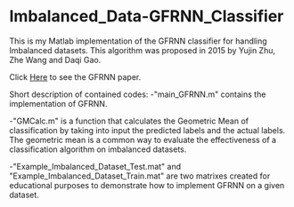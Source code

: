 # Imbalanced_Data-GFRNN_Classifier

This is my Matlab implementation of the GFRNN classifier for handling Imbalanced datasets. This algorithm was proposed in 2015 by Yujin Zhu, Zhe Wang and Daqi Gao.

Click <a href="http://www.sciencedirect.com/science/article/pii/S0950705115003548">Here</a> to see the GFRNN paper.

Short description of contained codes:
-"main_GFRNN.m" contains the implementation of GFRNN.

-"GMCalc.m" is a function that calculates the Geometric Mean of classification by taking into input the predicted labels and the actual labels. The geometric mean is a common way to evaluate the effectiveness of a classification algorithm on imbalanced datasets.

-"Example_Imbalanced_Dataset_Test.mat" and "Example_Imbalanced_Dataset_Train.mat" are two matrixes created for educational purposes to demonstrate how to implement GFRNN on a given dataset.
